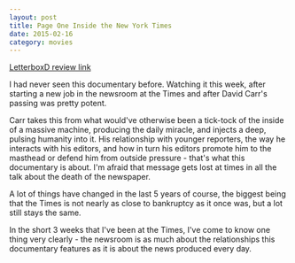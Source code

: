 ```yaml
---
layout: post
title: Page One Inside the New York Times 
date: 2015-02-16
category: movies
---
```

 
[LetterboxD review link](http://letterboxd.com/samarthbhaskar/film/page-one-inside-the-new-york-times/)

I had never seen this documentary before. Watching it this week, after starting a new job in the newsroom at the Times and after David Carr's passing was pretty potent. 

Carr takes this from what would've otherwise been a tick-tock of the inside of a massive machine, producing the daily miracle, and injects a deep, pulsing humanity into it. His relationship with younger reporters, the way he interacts with his editors, and how in turn his editors promote him to the masthead or defend him from outside pressure - that's what this documentary is about. I'm afraid that message gets lost at times in all the talk about the death of the newspaper.

A lot of things have changed in the last 5 years of course, the biggest being that the Times is not nearly as close to bankruptcy as it once was, but a lot still stays the same.

In the short 3 weeks that I've been at the Times, I've come to know one thing very clearly - the newsroom is as much about the relationships this documentary features as it is about the news produced every day.

